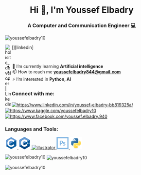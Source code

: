 <h1 align="center">Hi 👋, I'm Youssef Elbadry</h1>
<h3 align="center">A Computer and Communication Engineer 💻 </h3>
<p align="left"> <img src="https://komarev.com/ghpvc/?username=youssefelbadry10&label=Profile%20views&color=0e75b6&style=flat" alt="youssefelbadry10" /> </p>

[<img align="left" alt="holisitc_developer | LinkedIn" width="22px" src="https://cdn.jsdelivr.net/npm/simple-icons@v3/icons/linkedin.svg" />][linkedin]

<br />


- 🌱 I’m currently learning **Artificial intelligence**
- 📫 How to reach me **youssefelbadry844@gmail.com**
- ⚡ I’m interested in **Python, AI**



<h3 align="left">Connect with me:</h3>
<p align="left">
<a href="https://linkedin.com/in/https://www.linkedin.com/in/youssef-elbadry-bb819325a/" target="blank"><img align="center" src="https://raw.githubusercontent.com/rahuldkjain/github-profile-readme-generator/master/src/images/icons/Social/linked-in-alt.svg" alt="https://www.linkedin.com/in/youssef-elbadry-bb819325a/" height="30" width="40" /></a>
<a href="https://kaggle.com/https://www.kaggle.com/youssefelbadry10" target="blank"><img align="center" src="https://raw.githubusercontent.com/rahuldkjain/github-profile-readme-generator/master/src/images/icons/Social/kaggle.svg" alt="https://www.kaggle.com/youssefelbadry10" height="30" width="40" /></a>
<a href="https://fb.com/https://www.facebook.com/youssef.elbadry.940" target="blank"><img align="center" src="https://raw.githubusercontent.com/rahuldkjain/github-profile-readme-generator/master/src/images/icons/Social/facebook.svg" alt="https://www.facebook.com/youssef.elbadry.940" height="30" width="40" /></a>
</p>

<h3 align="left">Languages and Tools:</h3>
<p align="left"> <a href="https://www.cprogramming.com/" target="_blank" rel="noreferrer"> <img src="https://raw.githubusercontent.com/devicons/devicon/master/icons/c/c-original.svg" alt="c" width="40" height="40"/> </a> <a href="https://www.w3schools.com/cpp/" target="_blank" rel="noreferrer"> <img src="https://raw.githubusercontent.com/devicons/devicon/master/icons/cplusplus/cplusplus-original.svg" alt="cplusplus" width="40" height="40"/> </a> <a href="https://www.adobe.com/in/products/illustrator.html" target="_blank" rel="noreferrer"> <img src="https://www.vectorlogo.zone/logos/adobe_illustrator/adobe_illustrator-icon.svg" alt="illustrator" width="40" height="40"/> </a> <a href="https://www.photoshop.com/en" target="_blank" rel="noreferrer"> <img src="https://raw.githubusercontent.com/devicons/devicon/master/icons/photoshop/photoshop-line.svg" alt="photoshop" width="40" height="40"/> </a> <a href="https://www.python.org" target="_blank" rel="noreferrer"> <img src="https://raw.githubusercontent.com/devicons/devicon/master/icons/python/python-original.svg" alt="python" width="40" height="40"/> </a> </p>

<p><img align="left" src="https://github-readme-stats.vercel.app/api/top-langs?username=youssefelbadry10&show_icons=true&locale=en&layout=compact" alt="youssefelbadry10" /></p>

<p>&nbsp;<img align="center" src="https://github-readme-stats.vercel.app/api?username=youssefelbadry10&show_icons=true&locale=en" alt="youssefelbadry10" /></p>

<p><img align="center" src="https://github-readme-streak-stats.herokuapp.com/?user=youssefelbadry10&" alt="youssefelbadry10" /></p>

